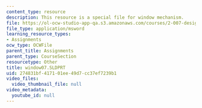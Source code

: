 ```yaml
---
content_type: resource
description: This resource is a special file for window mechanism.
file: https://ol-ocw-studio-app-qa.s3.amazonaws.com/courses/2-007-design-and-manufacturing-i-spring-2009/274831bf417101ee49d7cc37ef7239b1_window07.SLDPRT
file_type: application/msword
learning_resource_types:
- Assignments
ocw_type: OCWFile
parent_title: Assignments
parent_type: CourseSection
resourcetype: Other
title: window07.SLDPRT
uid: 274831bf-4171-01ee-49d7-cc37ef7239b1
video_files:
  video_thumbnail_file: null
video_metadata:
  youtube_id: null
---
```

